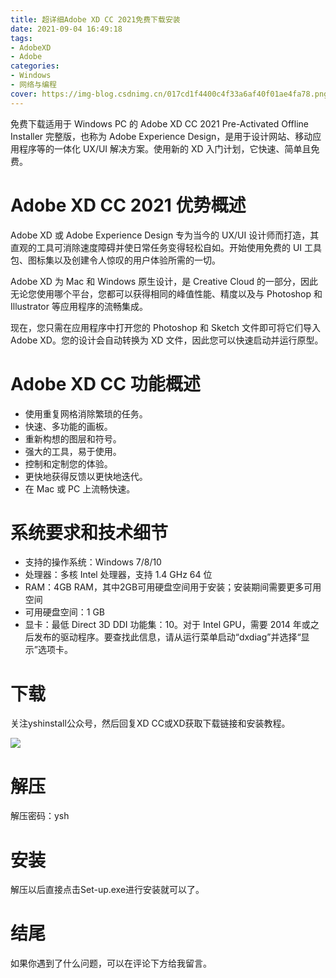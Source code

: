 ```yaml
---
title: 超详细Adobe XD CC 2021免费下载安装
date: 2021-09-04 16:49:18
tags:
- AdobeXD
- Adobe
categories: 
- Windows
- 网络与编程
cover: https://img-blog.csdnimg.cn/017cd1f4400c4f33a6af40f01ae4fa78.png
---
```


免费下载适用于 Windows PC 的 Adob​​e XD CC 2021 Pre-Activated Offline Installer 完整版，也称为 Adob​​e Experience Design，是用于设计网站、移动应用程序等的一体化 UX/UI 解决方案。使用新的 XD 入门计划，它快速、简单且免费。

# Adobe XD CC 2021 优势概述
Adobe XD 或 Adob​​e Experience Design 专为当今的 UX/UI 设计师而打造，其直观的工具可消除速度障碍并使日常任务变得轻松自如。开始使用免费的 UI 工具包、图标集以及创建令人惊叹的用户体验所需的一切。

Adobe XD 为 Mac 和 Windows 原生设计，是 Creative Cloud 的一部分，因此无论您使用哪个平台，您都可以获得相同的峰值性能、精度以及与 Photoshop 和 Illustrator 等应用程序的流畅集成。

现在，您只需在应用程序中打开您的 Photoshop 和 Sketch 文件即可将它们导入 Adob​​e XD。您的设计会自动转换为 XD 文件，因此您可以快速启动并运行原型。

# Adobe XD CC 功能概述
- 使用重复网格消除繁琐的任务。
- 快速、多功能的画板。
- 重新构想的图层和符号。
- 强大的工具，易于使用。
- 控制和定制您的体验。
- 更快地获得反馈以更快地迭代。
- 在 Mac 或 PC 上流畅快速。

# 系统要求和技术细节
- 支持的操作系统：Windows 7/8/10
- 处理器：多核 Intel 处理器，支持 1.4 GHz 64 位
- RAM：4GB RAM，其中2GB可用硬盘空间用于安装；安装期间需要更多可用空间
- 可用硬盘空间：1 GB
- 显卡：最低 Direct 3D DDI 功能集：10。对于 Intel GPU，需要 2014 年或之后发布的驱动程序。要查找此信息，请从运行菜单启动“dxdiag”并选择“显示”选项卡。

# 下载
关注yshinstall公众号，然后回复XD CC或XD获取下载链接和安装教程。

![](https://img-blog.csdnimg.cn/f824f9d6c4ca40549a3d02de1938c17c.jpg#pic_center)

# 解压
解压密码：ysh

# 安装
解压以后直接点击Set-up.exe进行安装就可以了。

# 结尾
如果你遇到了什么问题，可以在评论下方给我留言。



